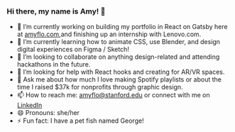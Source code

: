 ### Hi there, my name is Amy! 👋

<!--
**amyflo/amyflo** is a ✨ _special_ ✨ repository because its `README.md` (this file) appears on your GitHub profile.
-->

- 🔭 I’m currently working on building my portfolio in React on Gatsby here at [amyflo.com](https://www.amyflo.com/),and finishing up an internship with Lenovo.com. 
- 🌱 I’m currently learning how to animate CSS, use Blender, and design digital experiences on Figma / Sketch!
- 👯 I’m looking to collaborate on anything design-related and attending hackathons in the future.
- 🤔 I’m looking for help with React hooks and creating for AR/VR spaces.
- 💬 Ask me about how much I love making Spotify playlists or about the time I raised $37k for nonprofits through graphic design.
- 📫 How to reach me: [amyflo@stanford.edu](mailto:amyflo@stanford.edu) or connect with me on [LinkedIn](https://www.linkedin.com/in/amyflo/)
- 😄 Pronouns: she/her
- ⚡ Fun fact: I have a pet fish named George!

